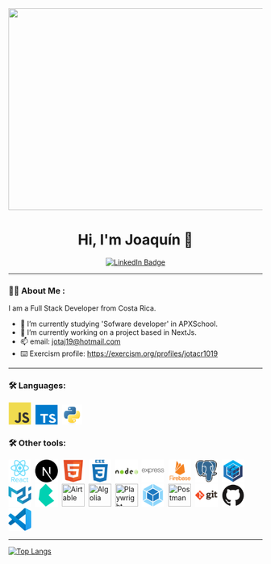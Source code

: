 
<div align="center">
  <img src="https://media.giphy.com/media/1sgetPM00wWqJpVUTl/giphy.gif" width="600" height="400"/>
</div>

<h1 align="center">
  Hi, I'm Joaquín 👋
</h1>
<div id="badges" align="center" style="margin-top: 0">
  <a href="https://www.linkedin.com/in/jos%C3%A9-joaqu%C3%ADn-fern%C3%A1ndez-monge-6181a814a/">
    <img src="https://img.shields.io/badge/LinkedIn-blue?style=for-the-badge&logo=linkedin&logoColor=white" alt="LinkedIn Badge"/>
  </a>
</div>

---


### :man_technologist: About Me :
I am a Full Stack Developer from Costa Rica.
- 🌱 I’m currently studying 'Sofware developer' in APXSchool.
- 🔭 I’m currently working on a project based in NextJs.
- 📫 email: jotaj19@hotmail.com
- :keyboard: Exercism profile: https://exercism.org/profiles/jotacr1019

---


### :hammer_and_wrench: Languages:
<div>
  <img src="https://github.com/devicons/devicon/blob/master/icons/javascript/javascript-original.svg" title="JavaScript" alt="JavaScript" width="45" height="45"/>&nbsp;
  <img src="https://github.com/devicons/devicon/blob/master/icons/typescript/typescript-original.svg" title="TypeScript" alt="TypeScript" width="45" height="40"/>&nbsp;
  <img src="https://github.com/devicons/devicon/blob/master/icons/python/python-original.svg" title="Python" alt="Python" width="40" height="40"/>&nbsp;
</div>

### :hammer_and_wrench: Other tools:
<div>
  <img src="https://github.com/devicons/devicon/blob/master/icons/react/react-original-wordmark.svg" title="React" alt="React" width="45" height="45"/>&nbsp;
  <img src="https://github.com/devicons/devicon/blob/master/icons/nextjs/nextjs-original.svg" title="NextJS" **alt="NextJS" width="45" height="45"/>&nbsp;
  <img src="https://github.com/devicons/devicon/blob/master/icons/html5/html5-original.svg" title="HTML5" alt="HTML" width="45" height="45"/>&nbsp;
  <img src="https://github.com/devicons/devicon/blob/master/icons/css3/css3-plain-wordmark.svg"  title="CSS3" alt="CSS" width="45" height="45"/>&nbsp;
  <img src="https://github.com/devicons/devicon/blob/master/icons/nodejs/nodejs-original-wordmark.svg" title="NodeJS" alt="NodeJS" width="45" height="45"/>&nbsp;
  <img src="https://github.com/devicons/devicon/blob/master/icons/express/express-original-wordmark.svg" title="Express" **alt="Express" width="45" height="45"/>&nbsp;
  <img src="https://github.com/devicons/devicon/blob/master/icons/firebase/firebase-plain-wordmark.svg" title="Firebase" alt="Firebase" width="45" height="45"/>&nbsp;
  <img src="https://github.com/devicons/devicon/blob/master/icons/postgresql/postgresql-original.svg" title="PostgreSQL" **alt="PostgreSQL" width="45" height="45"/>&nbsp;
  <img src="https://github.com/devicons/devicon/blob/master/icons/sequelize/sequelize-original.svg" title="Sequelize" **alt="Sequelize" width="45" height="45"/>&nbsp;
  <img src="https://github.com/devicons/devicon/blob/master/icons/materialui/materialui-original.svg" title="Material UI" alt="Material UI" width="45" height="45"/>&nbsp;
  <img src="https://github.com/devicons/devicon/blob/master/icons/bulma/bulma-plain.svg" title="Bulma" **alt="Bulma" width="45" height="45"/>&nbsp;
  <img src="https://github.com/simple-icons/simple-icons/blob/develop/icons/airtable.svg" title="Airtable" **alt="Airtable" width="45" height="45"/>&nbsp;
  <img src="https://github.com/simple-icons/simple-icons/blob/develop/icons/algolia.svg" title="Algolia" **alt="Algolia" width="45" height="45"/>&nbsp;
  <img src="https://github.com/simple-icons/simple-icons/blob/develop/icons/playwright.svg" title="Playwright" **alt="Playwright" width="45" height="45"/>&nbsp;
  <img src="https://github.com/devicons/devicon/blob/master/icons/webpack/webpack-original.svg" title="Webpack" **alt="Webpack" width="45" height="45"/>&nbsp;
  <img src="https://github.com/simple-icons/simple-icons/blob/develop/icons/postman.svg" title="Postman" **alt="Postman" width="45" height="45"/>&nbsp;
  <img src="https://github.com/devicons/devicon/blob/master/icons/git/git-original-wordmark.svg" title="Git" **alt="Git" width="45" height="45"/>&nbsp;
  <img src="https://github.com/devicons/devicon/blob/master/icons/github/github-original.svg" title="GitHub" alt="GitHub " width="45" height="45"/>&nbsp;
  <img src="https://github.com/devicons/devicon/blob/master/icons/vscode/vscode-original.svg" title="VSCode" **alt="VSCode" width="45" height="45"/>&nbsp;
</div>


---

[![Top Langs](https://github-readme-stats.vercel.app/api/top-langs/?username=jotacr1019&layout=compact&theme=vision-friendly-dark)](https://github.com/anuraghazra/github-readme-stats)


<!--
**jotacr1019/jotacr1019** is a ✨ _special_ ✨ repository because its `README.md` (this file) appears on your GitHub profile.
-->
